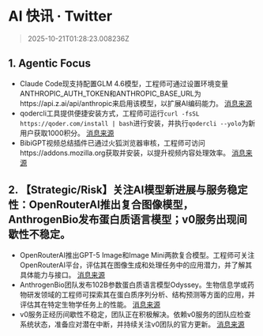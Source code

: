 # AI 快讯 · Twitter

> 2025-10-21T01:28:23.008236Z

## 1. Agentic Focus

- Claude Code现支持配置GLM 4.6模型，工程师可通过设置环境变量ANTHROPIC_AUTH_TOKEN和ANTHROPIC_BASE_URL为https://api.z.ai/api/anthropic来启用该模型，以扩展AI编码能力。 [消息来源](https://x.com/dotey/status/1980384391785263607)
- qodercli工具提供便捷安装方式，工程师可运行`curl -fsSL https://qoder.com/install | bash`进行安装，并执行`qodercli --yolo`为新用户获取1000积分。 [消息来源](https://x.com/aiwarts/status/1980438456661934433)
- BibiGPT视频总结插件已通过火狐浏览器审核，工程师可访问https://addons.mozilla.org获取并安装，以提升视频内容处理效率。 [消息来源](https://x.com/Jimmy_JingLv/status/1980438919172038679)

## 2. 【Strategic/Risk】关注AI模型新进展与服务稳定性：OpenRouterAI推出复合图像模型，AnthrogenBio发布蛋白质语言模型；v0服务出现间歇性不稳定。

- OpenRouterAI推出GPT-5 Image和Image Mini两款复合模型。工程师可关注OpenRouterAI平台，评估其在图像生成和处理任务中的应用潜力，并了解其具体能力与接口。 [消息来源](https://x.com/OpenRouterAI/status/1980383509186589101)
- AnthrogenBio团队发布102B参数蛋白质语言模型Odyssey。生物信息学或药物研发领域的工程师可探索其在蛋白质序列分析、结构预测等方面的应用，并评估其在特定生物学任务上的性能。 [消息来源](https://x.com/paulg/status/1980383093996601667)
- v0服务正经历间歇性不稳定，团队正在积极解决。依赖v0服务的团队应检查系统状态，准备应对潜在中断，并持续关注v0团队的官方更新。 [消息来源](https://x.com/v0/status/1980407308346925145)

